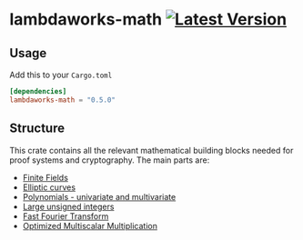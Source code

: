 # lambdaworks-math [![Latest Version]][crates.io]

[Latest Version]: https://img.shields.io/crates/v/lambdaworks-math.svg
[crates.io]: https://crates.io/crates/lambdaworks-math


## Usage
Add this to your `Cargo.toml`
```toml
[dependencies]
lambdaworks-math = "0.5.0"
```

## Structure
This crate contains all the relevant mathematical building blocks needed for proof systems and cryptography. The main parts are:
- [Finite Fields](https://github.com/lambdaclass/lambdaworks/tree/main/math/src/field)
- [Elliptic curves](https://github.com/lambdaclass/lambdaworks/tree/main/math/src/elliptic_curve)
- [Polynomials - univariate and multivariate](https://github.com/lambdaclass/lambdaworks/tree/main/math/src/polynomial)
- [Large unsigned integers](https://github.com/lambdaclass/lambdaworks/tree/main/math/src/unsigned_integer)
- [Fast Fourier Transform](https://github.com/lambdaclass/lambdaworks/tree/main/math/src/fft)
- [Optimized Multiscalar Multiplication](https://github.com/lambdaclass/lambdaworks/tree/main/math/src/msm)
